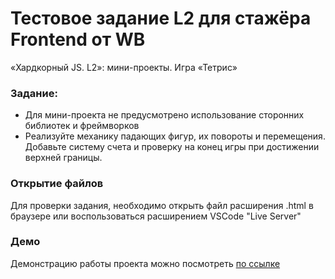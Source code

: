 # Тестовое задание L2 для стажёра Frontend от WB

«Хардкорный JS. L2»: мини-проекты. Игра «Тетрис»

### Задание:

- Для мини-проекта не предусмотрено использование сторонних библиотек и
  фреймворков
- Реализуйте механику падающих фигур, их повороты и перемещения. Добавьте
  систему счета и проверку на конец игры при достижении верхней границы.

### Открытие файлов

Для проверки задания, необходимо открыть файл расширения .html в браузере или
воспользоваться расширением VSCode "Live Server"

### Демо

Демонстрацию работы проекта можно посмотреть
[по ссылке](https://elsachern.github.io/frontend-trainee-wb-tetris-L2/src/index.html)
